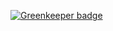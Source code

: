 

[![Greenkeeper badge](https://badges.greenkeeper.io/tiaanduplessis/tiaan.svg)](https://greenkeeper.io/)